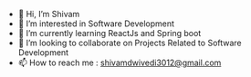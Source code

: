 - 👋 Hi, I’m Shivam
- 👀 I’m interested in Software Development
- 🌱 I’m currently learning ReactJs and Spring boot
- 💞️ I’m looking to collaborate on Projects Related to Software Development
- 📫 How to reach me : shivamdwivedi3012@gmail.com

<!---
SikkkanDar/SikkkanDar is a ✨ special ✨ repository because its `README.md` (this file) appears on your GitHub profile.
You can click the Preview link to take a look at your changes.
--->
